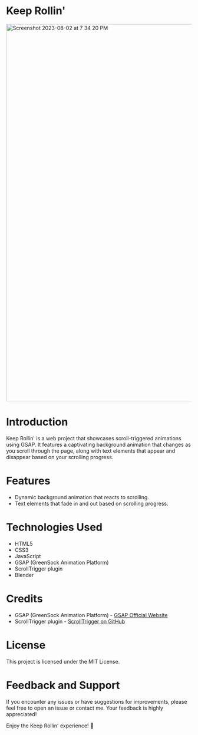 # Keep Rollin'

<img width="1024" alt="Screenshot 2023-08-02 at 7 34 20 PM" src="https://github.com/tanishajain11/keep-rollin/assets/89931842/2967dd32-a867-418d-b93a-0effc1ad5a2b">

# Introduction

Keep Rollin' is a web project that showcases scroll-triggered animations using GSAP. It features a captivating background animation that changes as you scroll through the page, along with text elements that appear and disappear based on your scrolling progress.

# Features

- Dynamic background animation that reacts to scrolling.
- Text elements that fade in and out based on scrolling progress.

# Technologies Used

- HTML5
- CSS3
- JavaScript
- GSAP (GreenSock Animation Platform)
- ScrollTrigger plugin
- Blender

# Credits

- GSAP (GreenSock Animation Platform) - [GSAP Official Website](https://greensock.com/gsap/)
- ScrollTrigger plugin - [ScrollTrigger on GitHub](https://github.com/topics/scrolltrigger)

# License

This project is licensed under the MIT License.

# Feedback and Support

If you encounter any issues or have suggestions for improvements, please feel free to open an issue or contact me. Your feedback is highly appreciated!

Enjoy the Keep Rollin' experience! 🚀
